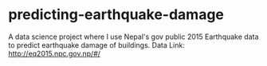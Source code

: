 # predicting-earthquake-damage
A data science project where I use Nepal's gov public 2015 Earthquake data to predict earthquake damage of buildings.
Data Link: http://eq2015.npc.gov.np/#/
